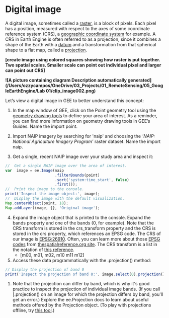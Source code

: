 # Digital image

A digital image, sometimes called a [raster](https://en.wikipedia.org/wiki/Raster_graphics), is a block of pixels. Each pixel has a position, measured with respect to the axes of some coordinate reference system (CRS), a [geographic coordinate system](https://en.wikipedia.org/wiki/Geographic_coordinate_system) for example. A CRS in Earth Engine is often referred to as a projection, since it combines a shape of the Earth with a [datum](https://en.wikipedia.org/wiki/Geodetic_datum) and a transformation from that spherical shape to a flat map, called a [projection](https://en.wikipedia.org/wiki/Map_projection).

**[create image using colored squares showing how raster is put together. Two spatial scales. Smaller scale can point out individual pixel and larger can point out CRS]**

 

**![A picture containing diagram  Description automatically generated](/Users/ozzycampos/OneDrive/03_Projects/01_RemoteSensing/05_GoogleEarthEngine/Lab 01/clip_image002.png)**

 

Let’s view a digital image in GEE to better understand this concept:

1. In the map window of GEE, click on the Point geometry tool using the [geometry drawing tools](https://developers.google.com/earth-engine/playground#geometry-tools) to define your area of interest. As a reminder, you can find more information on geometry drawing tools in GEE’s Guides. Name the import point.

2. Import NAIP imagery by searching for 'naip' and choosing the *'NAIP: National Agriculture Imagery Program'* raster dataset. Name the import naip. 

3. Get a single, recent NAIP image over your study area and inspect it:

```javascript
//  Get a single NAIP image over the area of interest.  
var  image = ee.Image(naip  
                      .filterBounds(point)
                      .sort('system:time_start', false)
                      .first());      
//  Print the image to the console.  
print('Inspect the image object:', image);     
//  Display the image with the default visualization.  
Map.centerObject(point, 18);  
Map.addLayer(image, {}, 'Original image');
```

4. Expand the image object that is printed to the console. Expand the bands property and one of the bands (0, for example). Note that the CRS transform is stored in the crs_transform property and the CRS is stored in the crs property, which references an EPSG code. The CRS of our image is [EPSG:26910](http://spatialreference.org/ref/epsg/nad83-utm-zone-10n/). Often, you can learn more about those [EPSG codes](http://www.epsg-registry.org/) from [thespatialreference.org site](http://spatialreference.org/). The CRS transform is a list in the notation of [this reference](http://docs.oracle.com/javase/7/docs/api/java/awt/geom/AffineTransform.html).
   * [m00, m01, m02, m10 m11 m12] 
5. Access these data programmatically with the .projection() method:

```javascript
// Display the projection of band 0
print('Inspect the projection of band 0:', image.select(0).projection());
```

1. Note that the projection can differ by band, which is why it's good practice to inspect the projection of individual image bands. (If you call [.projection() on an image for which the projection differs by band, you'll get an error.) Explore the ee.Projection docs to learn about useful methods offered by the Projection     object. (To play with projections offline, try [this tool](http://www.giss.nasa.gov/tools/gprojector/).)